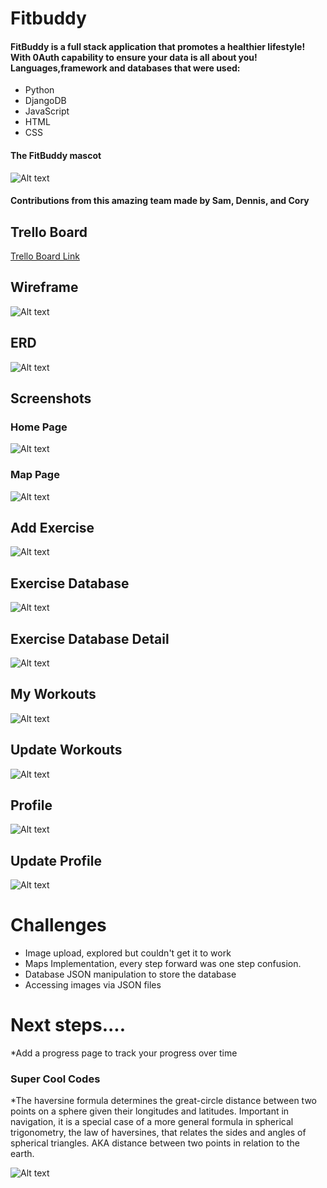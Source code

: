 # Fitbuddy
#### FitBuddy is a full stack application that promotes a healthier lifestyle! With 0Auth capability to ensure your data is all about you! Languages,framework and databases that were used:
* Python
* DjangoDB
* JavaScript
* HTML
* CSS

#### The FitBuddy mascot
![Alt text](main_app/static/main_app/cursed-icon.jpg)

#### Contributions from this amazing team made by Sam, Dennis, and Cory
## Trello Board
[Trello Board Link](https://trello.com/b/hPTEwQTI/fitness-app)

## Wireframe
![Alt text](main_app/static/css/READMEpics/fitbuddywireframe.png)

## ERD 
![Alt text](/main_app/static/css/READMEpics/erd.png "ERD")

## Screenshots
### Home Page
![Alt text](/main_app/static/css/READMEpics/fitbuddyhome.png "home")

### Map Page
![Alt text](/main_app/static/css/READMEpics/map.png "map")

## Add Exercise
![Alt text](/main_app/static/css/READMEpics/addexercise.png "addexercise")



## Exercise Database
![Alt text](/main_app/static/css/READMEpics/exercisedatabase.png "exercise database")

## Exercise Database Detail
![Alt text](/main_app/static/css/READMEpics/exercisedatabase2.png "exercise database detail")

## My Workouts 
![Alt text](/main_app/static/css/READMEpics/myworkouts.png "My workouts")

## Update Workouts
![Alt text](/main_app/static/css/READMEpics/updateworkout.png "Update workout")

## Profile
![Alt text](/main_app/static/css/READMEpics/profile.png "Profile")

## Update Profile
![Alt text](/main_app/static/css/READMEpics/updateprofile.png "update profile")

# Challenges
* Image upload, explored but couldn't get it to work
* Maps Implementation, every step forward was one step confusion.
* Database JSON manipulation to store the database 
* Accessing images via JSON files

# Next steps....
*Add a progress page to track your progress over time

### Super Cool Codes
*The haversine formula determines the great-circle distance between two points on a sphere given their longitudes and latitudes. Important in navigation, it is a special case of a more general formula in spherical trigonometry, the law of haversines, that relates the sides and angles of spherical triangles. AKA distance between two points in relation to the earth.



![Alt text](/main_app/static/css/READMEpics/haversinedistance.png "haversine distance ")